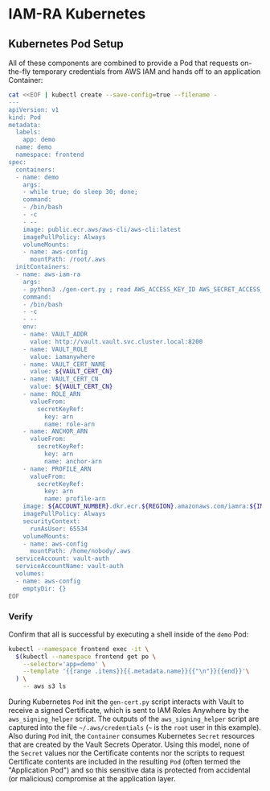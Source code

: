 # IAM-RA Kubernetes


## Kubernetes Pod Setup
All of these components are combined to provide a Pod that requests on-the-fly temporary credentials from AWS IAM and hands off to an application Container:
```bash
cat <<EOF | kubectl create --save-config=true --filename -
---
apiVersion: v1
kind: Pod
metadata:
  labels:
    app: demo
  name: demo
  namespace: frontend
spec:
  containers:
  - name: demo
    args:
    - while true; do sleep 30; done;
    command:
    - /bin/bash
    - -c
    - --
    image: public.ecr.aws/aws-cli/aws-cli:latest
    imagePullPolicy: Always
    volumeMounts:
    - name: aws-config
      mountPath: /root/.aws
  initContainers:
  - name: aws-iam-ra
    args:
    - python3 ./gen-cert.py ; read AWS_ACCESS_KEY_ID AWS_SECRET_ACCESS_KEY AWS_SESSION_TOKEN < <(echo \$(./aws_signing_helper credential-process --certificate cert.pem --private-key private.pem --intermediates chain.pem --trust-anchor-arn \$ANCHOR_ARN --profile-arn \$PROFILE_ARN --role-arn \$ROLE_ARN | jq -r '.AccessKeyId, .SecretAccessKey, .SessionToken')) ; echo -e "[default]\naws_access_key_id=\${AWS_ACCESS_KEY_ID}\naws_secret_access_key=\${AWS_SECRET_ACCESS_KEY}\naws_session_token=\${AWS_SESSION_TOKEN}" > /home/nobody/.aws/credentials
    command:
    - /bin/bash
    - -c
    - --
    env:
    - name: VAULT_ADDR
      value: http://vault.vault.svc.cluster.local:8200
    - name: VAULT_ROLE
      value: iamanywhere
    - name: VAULT_CERT_NAME
      value: ${VAULT_CERT_CN}
    - name: VAULT_CERT_CN
      value: ${VAULT_CERT_CN}
    - name: ROLE_ARN
      valueFrom:
        secretKeyRef:
          key: arn
          name: role-arn
    - name: ANCHOR_ARN
      valueFrom:
        secretKeyRef:
          key: arn
          name: anchor-arn
    - name: PROFILE_ARN
      valueFrom:
        secretKeyRef:
          key: arn
          name: profile-arn
    image: ${ACCOUNT_NUMBER}.dkr.ecr.${REGION}.amazonaws.com/iamra:${IMAGE_TAG}
    imagePullPolicy: Always
    securityContext:
      runAsUser: 65534
    volumeMounts:
    - name: aws-config
      mountPath: /home/nobody/.aws
  serviceAccount: vault-auth
  serviceAccountName: vault-auth
  volumes:
  - name: aws-config
    emptyDir: {}
EOF
```

### Verify
Confirm that all is successful by executing a shell inside of the `demo` Pod:
```bash
kubectl --namespace frontend exec -it \
  $(kubectl --namespace frontend get po \
    --selector='app=demo' \
    --template '{{range .items}}{{.metadata.name}}{{"\n"}}{{end}}'\
  ) \
    -- aws s3 ls
```

During Kubernetes `Pod` init the `gen-cert.py` script interacts with Vault to receive a signed Certificate, which is sent to IAM Roles Anywhere by the `aws_signing_helper` script. The outputs of the `aws_signing_helper` script are captured into the file `~/.aws/credentials` (`~` is the `root` user in this example). Also during `Pod` init, the `Container` consumes Kubernetes `Secret` resources that are created by the Vault Secrets Operator.
Using this model, none of the `Secret` values nor the Certificate contents nor the scripts to request Certificate contents are included in the resulting `Pod` (often termed the "Application Pod") and so this sensitive data is protected from accidental (or malicious) compromise at the application layer.
